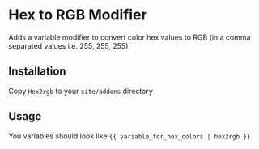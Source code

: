 # Hex to RGB Modifier
Adds a variable modifier to convert color hex values to RGB (in a comma separated values i.e. 255, 255, 255).

## Installation
Copy `Hex2rgb` to your `site/addons` directory

## Usage
You variables should look like `{{ variable_for_hex_colors | hex2rgb }}`
